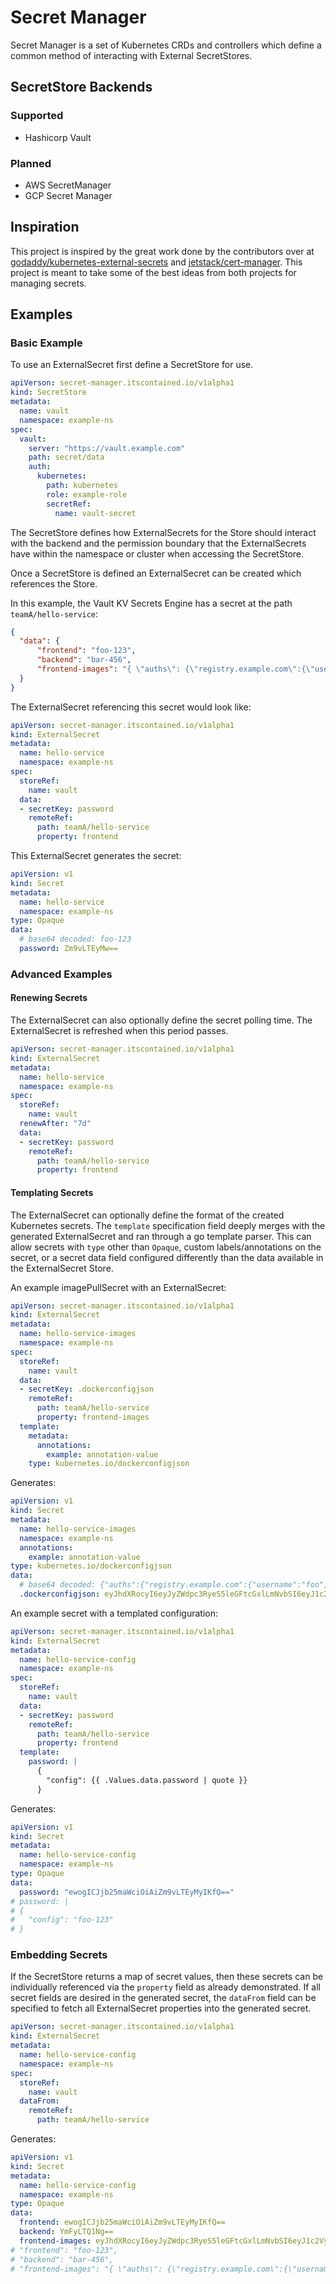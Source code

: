 # Secret Manager
Secret Manager is a set of Kubernetes CRDs and controllers which define a common method of interacting with External
SecretStores.

## SecretStore Backends
### Supported
* Hashicorp Vault
### Planned
* AWS SecretManager
* GCP Secret Manager

## Inspiration
This project is inspired by the great work done by the contributors over at
[godaddy/kubernetes-external-secrets](https://github.com/godaddy/kubernetes-external-secrets) and
[jetstack/cert-manager](https://github.com/jetstack/cert-manager). This project is meant to take some of the best ideas from both
projects for managing secrets.

## Examples
### Basic Example
To use an ExternalSecret first define a SecretStore for use.
```yaml
apiVerson: secret-manager.itscontained.io/v1alpha1
kind: SecretStore
metadata:
  name: vault
  namespace: example-ns
spec:
  vault:
    server: "https://vault.example.com"
    path: secret/data
    auth:
      kubernetes:
        path: kubernetes
        role: example-role
        secretRef:
          name: vault-secret
```

The SecretStore defines how ExternalSecrets for the Store should interact with the backend and the permission boundary
that the ExternalSecrets have within the namespace or cluster when accessing the SecretStore.

Once a SecretStore is defined an ExternalSecret can be created which references the Store.

In this example, the Vault KV Secrets Engine has a secret at the path `teamA/hello-service`:
```json
{
  "data": {
      "frontend": "foo-123",
      "backend": "bar-456",
      "frontend-images": "{ \"auths\": {\"registry.example.com\":{\"username\":\"foo\",\"password\":\"bar\",\"email\":\"foo@example.com\"}}}"
  }
}
```

The ExternalSecret referencing this secret would look like:
```yaml
apiVerson: secret-manager.itscontained.io/v1alpha1
kind: ExternalSecret
metadata:
  name: hello-service
  namespace: example-ns
spec:
  storeRef:
    name: vault
  data:
  - secretKey: password
    remoteRef:
      path: teamA/hello-service
      property: frontend
```

This ExternalSecret generates the secret:
```yaml
apiVersion: v1
kind: Secret
metadata:
  name: hello-service
  namespace: example-ns
type: Opaque
data:
  # base64 decoded: foo-123
  password: Zm9vLTEyMw==
```

### Advanced Examples
#### Renewing Secrets
The ExternalSecret can also optionally define the secret polling time. The ExternalSecret is refreshed when this period passes.
```yaml
apiVerson: secret-manager.itscontained.io/v1alpha1
kind: ExternalSecret
metadata:
  name: hello-service
  namespace: example-ns
spec:
  storeRef:
    name: vault
  renewAfter: "7d"
  data:
  - secretKey: password
    remoteRef:
      path: teamA/hello-service
      property: frontend
```

#### Templating Secrets
The ExternalSecret can optionally define the format of the created Kubernetes secrets. The `template` specification
field deeply merges with the generated ExternalSecret and ran through a go template parser. This can allow secrets
with `type` other than `Opaque`, custom labels/annotations on the secret, or a secret data field configured differently than the data
available in the ExternalSecret Store.

An example imagePullSecret with an ExternalSecret:
```yaml
apiVerson: secret-manager.itscontained.io/v1alpha1
kind: ExternalSecret
metadata:
  name: hello-service-images
  namespace: example-ns
spec:
  storeRef:
    name: vault
  data:
  - secretKey: .dockerconfigjson
    remoteRef:
      path: teamA/hello-service
      property: frontend-images
  template:
    metadata:
      annotations:
        example: annotation-value
    type: kubernetes.io/dockerconfigjson
```

Generates:
```yaml
apiVersion: v1
kind: Secret
metadata:
  name: hello-service-images
  namespace: example-ns
  annotations:
    example: annotation-value
type: kubernetes.io/dockerconfigjson
data:
  # base64 decoded: {"auths":{"registry.example.com":{"username":"foo","password":"bar","email":"foo@example.com"}}}
  .dockerconfigjson: eyJhdXRocyI6eyJyZWdpc3RyeS5leGFtcGxlLmNvbSI6eyJ1c2VybmFtZSI6ImZvbyIsInBhc3N3b3JkIjoiYmFyIiwiZW1haWwiOiJmb29AZXhhbXBsZS5jb20ifX19
```

An example secret with a templated configuration:

```yaml
apiVerson: secret-manager.itscontained.io/v1alpha1
kind: ExternalSecret
metadata:
  name: hello-service-config
  namespace: example-ns
spec:
  storeRef:
    name: vault
  data:
  - secretKey: password
    remoteRef:
      path: teamA/hello-service
      property: frontend
  template:
    password: |
      {
        "config": {{ .Values.data.password | quote }}
      }
```

Generates:

```yaml
apiVersion: v1
kind: Secret
metadata:
  name: hello-service-config
  namespace: example-ns
type: Opaque
data:
  password: "ewogICJjb25maWciOiAiZm9vLTEyMyIKfQ=="
# password: |
# {
#   "config": "foo-123"
# }
```


### Embedding Secrets

If the SecretStore returns a map of secret values, then these secrets can be individually referenced via the `property` field as already demonstrated. If all secret fields are desired in the generated secret, the `dataFrom` field can be specified to fetch all ExternalSecret properties into the generated secret.


```yaml
apiVerson: secret-manager.itscontained.io/v1alpha1
kind: ExternalSecret
metadata:
  name: hello-service-config
  namespace: example-ns
spec:
  storeRef:
    name: vault
  dataFrom:
    remoteRef:
      path: teamA/hello-service
```

Generates:
```yaml
apiVersion: v1
kind: Secret
metadata:
  name: hello-service-config
  namespace: example-ns
type: Opaque
data:
  frontend: ewogICJjb25maWciOiAiZm9vLTEyMyIKfQ==
  backend: YmFyLTQ1Ng==
  frontend-images: eyJhdXRocyI6eyJyZWdpc3RyeS5leGFtcGxlLmNvbSI6eyJ1c2VybmFtZSI6ImZvbyIsInBhc3N3b3JkIjoiYmFyIiwiZW1haWwiOiJmb29AZXhhbXBsZS5jb20ifX19
# "frontend": "foo-123",
# "backend": "bar-456",
# "frontend-images": "{ \"auths\": {\"registry.example.com\":{\"username\":\"foo\",\"password\":\"bar\",\"email\":\"foo@example.com\"}}}"
```
